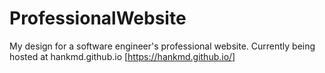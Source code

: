 # ProfessionalWebsite
My design for a software engineer's professional website.
Currently being hosted at hankmd.github.io [https://hankmd.github.io/]